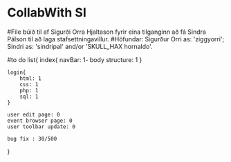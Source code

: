 # CollabWith SI
#File búið til af Sigurði Orra Hjaltason fyrir eina tilganginn að fá Sindra Pálson til að laga stafsettningavillur.
#Höfundar: Sigurður Orri as: 'ziggyorri'; Sindri as: 'sindripal' and/or 'SKULL_HAX hornaldo'.

#to do list{
	index{
		navBar: 1-
		body structure: 1
	}

	login{
		html: 1
		css: 1
		php: 1
		sql: 1
	}

	user edit page: 0
	event browser page: 0
	user toolbar update: 0

	bug fix : 30/500
}